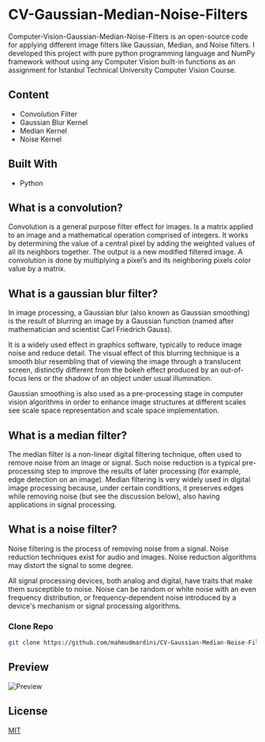 # CV-Gaussian-Median-Noise-Filters
Computer-Vision-Gaussian-Median-Noise-Filters is an open-source code for applying different image filters like Gaussian, Median, and Noise filters. I developed this project with pure python programming language and NumPy framework without using any Computer Vision built-in functions as an assignment for Istanbul Technical University Computer Vision Course.

## Content
- Convolution Filter
- Gaussian Blur Kernel
- Median Kernel
- Noise Kernel

## Built With
- Python

## What is a convolution? 
Convolution is a general purpose filter effect for images.
Is a matrix applied to an image and a mathematical operation comprised of integers.
It works by determining the value of a central pixel by adding the weighted values of all its neighbors together.
The output is a new modified filtered image.
A convolution is done by multiplying a pixel’s and its neighboring pixels color value by a matrix.

## What is a gaussian blur filter? 
In image processing, a Gaussian blur (also known as Gaussian smoothing) is the result of blurring an image by a Gaussian function (named after mathematician and scientist Carl Friedrich Gauss).

It is a widely used effect in graphics software, typically to reduce image noise and reduce detail. The visual effect of this blurring technique is a smooth blur resembling that of viewing the image through a translucent screen, distinctly different from the bokeh effect produced by an out-of-focus lens or the shadow of an object under usual illumination.

Gaussian smoothing is also used as a pre-processing stage in computer vision algorithms in order to enhance image structures at different scales see scale space representation and scale space implementation.

## What is a median filter? 
The median filter is a non-linear digital filtering technique, often used to remove noise from an image or signal. Such noise reduction is a typical pre-processing step to improve the results of later processing (for example, edge detection on an image). Median filtering is very widely used in digital image processing because, under certain conditions, it preserves edges while removing noise (but see the discussion below), also having applications in signal processing.

## What is a noise filter? 
Noise filtering is the process of removing noise from a signal. Noise reduction techniques exist for audio and images. Noise reduction algorithms may distort the signal to some degree.

All signal processing devices, both analog and digital, have traits that make them susceptible to noise. Noise can be random or white noise with an even frequency distribution, or frequency-dependent noise introduced by a device's mechanism or signal processing algorithms.

### Clone Repo
```sh
git clone https://github.com/mahmudmardini/CV-Gaussian-Median-Noise-Filters.git
```

<!-- ### Note: 
You can see project code without using any IDE in 'CV Filters Codes.py' file. 
To open the project you need to import 'main.ipynb' file using Jupyter Notebook. -->

## Preview
![Preview](./preview/project_preview.gif)

## License
[MIT](LICENSE)
